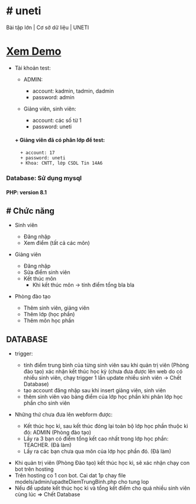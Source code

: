 # # uneti
 Bài tập lớn | Cơ sở dữ liệu | UNETI

# [Xem Demo]('https://uneti.qrgiamgia.com/')

* Tài khoản test:
    - ADMIN:
        + account: kadmin, tadmin, dadmin
        + password: admin

    - Giảng viên, sinh viên:
        + account: các số từ 1
        + password: uneti
    #### + Giảng viên đã có phân lớp để test:
        + account: 17
        + password: uneti
        + Khoa: CNTT, lớp CSDL Tin 14A6

### Database: Sử dụng mysql
#### PHP: version 8.1

## # Chức năng
+ Sinh viên
    - Đăng nhập
    - Xem điểm (tất cả các môn)

+ Giảng viên
    - Đăng nhập
    - Sửa điểm sinh viên
    - Kết thúc môn
        + Khi kết thúc môn -> tính điểm tổng bla bla

+ Phòng đào tạo
    - Thêm sinh viên, giảng viên
    - Thêm lớp (học phần)
    - Thêm môn học phần
    
## DATABASE
  + trigger:
    - tính điểm trung bình của từng sinh viên sau khi quản trị viên (Phòng đào tạo) xác nhận kết thúc học kỳ
        (chưa đưa được lên web do có nhiều sinh viên, chạy trigger 1 lần update nhiều sinh viên -> Chết Database)
    - tạo account đăng nhập sau khi insert giảng viên, sinh viên
    - thêm sinh viên vào bảng điểm của lớp học phần khi phân lớp học phần cho sinh viên

  + Những thứ chưa đưa lên webform được:
      - Kết thúc học kì, sau kết thúc đóng lại toàn bộ lớp học phần thuộc kì đó: ADMIN (Phòng đào tạo)
      - Lấy ra 3 bạn có điểm tổng kết cao nhất trong lớp học phần: TEACHER. (Đã làm)
      - Lấy ra các bạn chưa qua môn của lớp học phần đó. (Đã làm)

* Khi quản trị viên (Phòng Đào tạo) kết thúc học kì, sẽ xác nhận chạy con bot trên hosting
* Trên hosting co 1 con bot. Cai dat 1p chay file models/admin/upadteDiemTrungBinh.php cho tung lop
* Nếu để update kết thúc học kì và tổng kết điểm cho quá nhiều sinh viên cùng lúc => Chết Database
